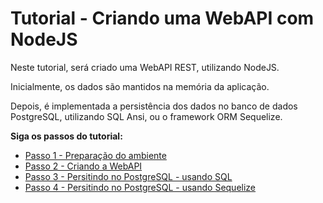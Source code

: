 # Tutorial - Criando uma WebAPI com NodeJS

Neste tutorial, será criado uma WebAPI REST, utilizando NodeJS.

Inicialmente, os dados são mantidos na memória da aplicação.

Depois, é implementada a persistência dos dados no banco de dados PostgreSQL, utilizando SQL Ansi, ou o framework ORM Sequelize.


**Siga os passos do tutorial:**

- [Passo 1 - Preparação do ambiente](./parte1-ambiente.md)
- [Passo 2 - Criando a WebAPI](./parte2-criando-webapi.md)
- [Passo 3 - Persitindo no PostgreSQL - usando SQL](./parte3-persistindo-postgresql.md)
- [Passo 4 - Persitindo no PostgreSQL - usando Sequelize](./parte4-persistindo-postgresql-sequelize.md)
